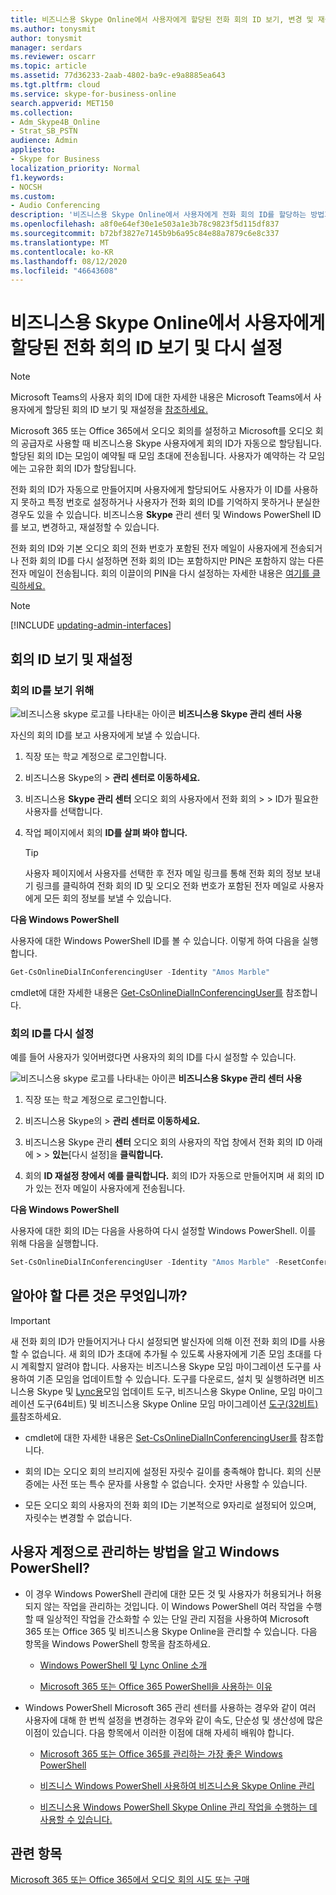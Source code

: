 ```yaml
---
title: 비즈니스용 Skype Online에서 사용자에게 할당된 전화 회의 ID 보기, 변경 및 재설정
ms.author: tonysmit
author: tonysmit
manager: serdars
ms.reviewer: oscarr
ms.topic: article
ms.assetid: 77d36233-2aab-4802-ba9c-e9a8885ea643
ms.tgt.pltfrm: cloud
ms.service: skype-for-business-online
search.appverid: MET150
ms.collection:
- Adm_Skype4B_Online
- Strat_SB_PSTN
audience: Admin
appliesto:
- Skype for Business
localization_priority: Normal
f1.keywords:
- NOCSH
ms.custom:
- Audio Conferencing
description: '비즈니스용 Skype Online에서 사용자에게 전화 회의 ID를 할당하는 방법과 회의 ID 매개 변수에 대해 자세히 배워야 합니다. '
ms.openlocfilehash: a8f0e64ef30e1e503a1e3b78c9823f5d115df837
ms.sourcegitcommit: b72bf3827e7145b9b6a95c84e88a7879c6e8c337
ms.translationtype: MT
ms.contentlocale: ko-KR
ms.lasthandoff: 08/12/2020
ms.locfileid: "46643608"
---
```

# <a name="view-and-reset-a-conference-id-assigned-to-a-user-in-skype-for-business-online"></a>비즈니스용 Skype Online에서 사용자에게 할당된 전화 회의 ID 보기 및 다시 설정

> [!Note]
> Microsoft Teams의 사용자 회의 ID에 대한 자세한 내용은 Microsoft Teams에서 사용자에게 할당된 회의 ID 보기 및 재설정을 [참조하세요.](/MicrosoftTeams/see-change-and-reset-a-conference-id-assigned-to-a-user-in-teams)

Microsoft 365 또는 Office 365에서 오디오 회의를 설정하고 Microsoft를 오디오 회의 공급자로 사용할 때 비즈니스용 Skype 사용자에게 회의 ID가 자동으로 할당됩니다. 할당된 회의 ID는 모임이 예약될 때 모임 초대에 전송됩니다. 사용자가 예약하는 각 모임에는 고유한 회의 ID가 할당됩니다.

전화 회의 ID가 자동으로 만들어지며 사용자에게 할당되어도 사용자가 이 ID를 사용하지 못하고 특정 번호로 설정하거나 사용자가 전화 회의 ID를 기억하지 못하거나 분실한 경우도 있을 수 있습니다. 비즈니스용 **Skype** 관리 센터 및 Windows PowerShell ID를 보고, 변경하고, 재설정할 수 있습니다.

전화 회의 ID와 기본 오디오 회의 전화 번호가 포함된 전자 메일이 사용자에게 전송되거나 전화 회의 ID를 다시 설정하면 전화 회의 ID는 포함하지만 PIN은 포함하지 않는 다른 전자 메일이 전송됩니다. 회의 이끌이의 PIN을 다시 설정하는 자세한 내용은 [여기를 클릭하세요.](reset-a-conference-id-for-a-user.md)

> [!NOTE]
> [!INCLUDE [updating-admin-interfaces](../includes/updating-admin-interfaces.md)]

## <a name="view-and-reset-conference-ids"></a>회의 ID 보기 및 재설정

### <a name="to-view-the-conference-id"></a>회의 ID를 보기 위해

![비즈니스용 skype 로고를 나타내는 아이콘](../images/sfb-logo-30x30.png) **비즈니스용 Skype 관리 센터 사용**

자신의 회의 ID를 보고 사용자에게 보낼 수 있습니다.

1. 직장 또는 학교 계정으로 로그인합니다.

2. 비즈니스용 Skype의 > **관리 센터로 이동하세요.**

3. 비즈니스용 **Skype 관리 센터** 오디오 회의 사용자에서 전화 회의 >    >  ID가 필요한 사용자를 선택합니다.

4. 작업 페이지에서 회의 **ID를 살펴 봐야 합니다.**

    > [!TIP]
    > 사용자 페이지에서 사용자를 선택한 후 전자 메일 링크를 통해 전화 회의 정보 보내기 링크를 클릭하여  전화 회의 ID 및 오디오 전화 번호가 포함된 전자 메일로 사용자에게 모든 회의 정보를 보낼 수 있습니다. 

**다음 Windows PowerShell**

사용자에 대한 Windows PowerShell ID를 볼 수 있습니다. 이렇게 하여 다음을 실행합니다.

  ```powershell
  Get-CsOnlineDialInConferencingUser -Identity "Amos Marble"
  ```

cmdlet에 대한 자세한 내용은 [Get-CsOnlineDialInConferencingUser를](https://go.microsoft.com/fwlink/?LinkId=617693 ) 참조합니다.


### <a name="to-reset-the-conference-id"></a>회의 ID를 다시 설정

예를 들어 사용자가 잊어버렸다면 사용자의 회의 ID를 다시 설정할 수 있습니다.

![비즈니스용 skype 로고를 나타내는 아이콘](../images/sfb-logo-30x30.png) **비즈니스용 Skype 관리 센터 사용**

1. 직장 또는 학교 계정으로 로그인합니다.

2. 비즈니스용 Skype의 > **관리 센터로 이동하세요.**

3. 비즈니스용 Skype 관리 **센터** 오디오 회의 사용자의 작업 창에서 전화 회의 ID 아래에 >    >   **있는**[다시 설정]을 **클릭합니다.**

4. 회의 **ID 재설정 창에서** **예를 클릭합니다.** 회의 ID가 자동으로 만들어지며 새 회의 ID가 있는 전자 메일이 사용자에게 전송됩니다.

**다음 Windows PowerShell**

사용자에 대한 회의 ID는 다음을 사용하여 다시 설정할 Windows PowerShell. 이를 위해 다음을 실행합니다.

  ```PowerShell
  Set-CsOnlineDialInConferencingUser -Identity "Amos Marble" -ResetConferenceID
  ```

## <a name="what-else-should-you-know"></a>알아야 할 다른 것은 무엇입니까?

   > [!IMPORTANT]
   >  새 전화 회의 ID가 만들어지거나 다시 설정되면 발신자에 의해 이전 전화 회의 ID를 사용할 수 없습니다. 새 회의 ID가 초대에 추가될 수 있도록 사용자에게 기존 모임 초대를 다시 계획할지 알려야 합니다. 사용자는 비즈니스용 Skype 모임 마이그레이션 도구를 사용하여 기존 모임을 업데이트할 수 있습니다. 도구를 다운로드, 설치 및 실행하려면 비즈니스용 Skype 및 [Lync용](https://support.office.com/article/2b525fe6-ed0f-4331-b533-c31546fcf4d4)모임 업데이트 도구, 비즈니스용 Skype Online, 모임 마이그레이션 도구(64비트) 및 비즈니스용 Skype Online 모임 마이그레이션 [](https://go.microsoft.com/fwlink/?LinkID=626047) [도구(32비트)를](https://www.microsoft.com/download/details.aspx?id=54079)참조하세요.

- cmdlet에 대한 자세한 내용은 [Set-CsOnlineDialInConferencingUser를](https://go.microsoft.com/fwlink/?LinkId=617688 ) 참조합니다.

- 회의 ID는 오디오 회의 브리지에 설정된 자릿수 길이를 충족해야 합니다. 회의 신분증에는 사전 또는 특수 문자를 사용할 수 없습니다. 숫자만 사용할 수 있습니다.

- 모든 오디오 회의 사용자의 전화 회의 ID는 기본적으로 9자리로 설정되어 있으며, 자릿수는 변경할 수 없습니다.


## <a name="want-to-know-how-to-manage-with-windows-powershell"></a>사용자 계정으로 관리하는 방법을 알고 Windows PowerShell?

- 이 경우 Windows PowerShell 관리에 대한 모든 것 및 사용자가 허용되거나 허용되지 않는 작업을 관리하는 것입니다. 이 Windows PowerShell 여러 작업을 수행할 때 일상적인 작업을 간소화할 수 있는 단일 관리 지점을 사용하여 Microsoft 365 또는 Office 365 및 비즈니스용 Skype Online을 관리할 수 있습니다. 다음 항목을 Windows PowerShell 항목을 참조하세요.

  - [Windows PowerShell 및 Lync Online 소개](https://go.microsoft.com/fwlink/?LinkId=525039)

  - [Microsoft 365 또는 Office 365 PowerShell을 사용하는 이유](https://go.microsoft.com/fwlink/?LinkId=525041)

- Windows PowerShell Microsoft 365 관리 센터를 사용하는 경우와 같이 여러 사용자에 대해 한 번씩 설정을 변경하는 경우와 같이 속도, 단순성 및 생산성에 많은 이점이 있습니다. 다음 항목에서 이러한 이점에 대해 자세히 배워야 합니다.

  - [Microsoft 365 또는 Office 365를 관리하는 가장 좋은 Windows PowerShell](https://go.microsoft.com/fwlink/?LinkId=525142)

  - [비즈니스 Windows PowerShell 사용하여 비즈니스용 Skype Online 관리](https://go.microsoft.com/fwlink/?LinkId=525453)

  - [비즈니스용 Windows PowerShell Skype Online 관리 작업을 수행하는 데 사용할 수 있습니다.](https://go.microsoft.com/fwlink/?LinkId=525038)

## <a name="related-topics"></a>관련 항목

[Microsoft 365 또는 Office 365에서 오디오 회의 시도 또는 구매](../audio-conferencing-in-office-365/try-or-purchase-audio-conferencing-in-office-365.md)

